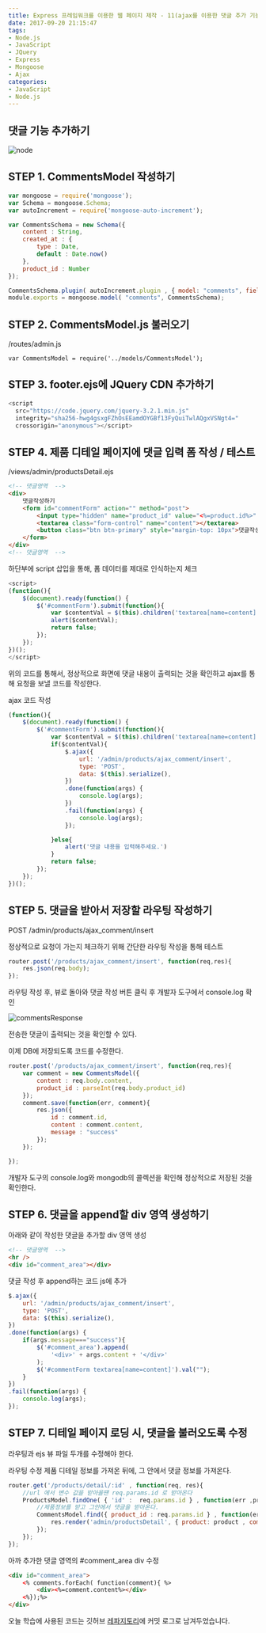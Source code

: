 ```yaml
---
title: Express 프레임워크를 이용한 웹 페이지 제작 - 11(ajax를 이용한 댓글 추가 기능 제작)
date: 2017-09-20 21:15:47
tags: 
- Node.js
- JavaScript
- JQuery
- Express
- Mongoose
- Ajax
categories: 
- JavaScript
- Node.js
---
```


## **댓글 기능 추가하기**

![node](/images/node.png)

## STEP 1. CommentsModel 작성하기
```javascript
var mongoose = require('mongoose');
var Schema = mongoose.Schema;
var autoIncrement = require('mongoose-auto-increment');

var CommentsSchema = new Schema({
    content : String,
    created_at : {
        type : Date,
        default : Date.now()
    },
    product_id : Number
});

CommentsSchema.plugin( autoIncrement.plugin , { model: "comments", field : "id", startAt : 1 });
module.exports = mongoose.model( "comments", CommentsSchema);
```

## STEP 2. CommentsModel.js 불러오기

/routes/admin.js

```
var CommentsModel = require('../models/CommentsModel');
```

## STEP 3. footer.ejs에 JQuery CDN 추가하기

```javascript
<script
  src="https://code.jquery.com/jquery-3.2.1.min.js"
  integrity="sha256-hwg4gsxgFZhOsEEamdOYGBf13FyQuiTwlAQgxVSNgt4="
  crossorigin="anonymous"></script>
```

## STEP 4. 제품 디테일 페이지에 댓글 입력 폼 작성 / 테스트

/views/admin/productsDetail.ejs
```html
<!-- 댓글영역  -->
<div>
    댓글작성하기
    <form id="commentForm" action="" method="post">
        <input type="hidden" name="product_id" value="<%=product.id%>" />
        <textarea class="form-control" name="content"></textarea>
        <button class="btn btn-primary" style="margin-top: 10px">댓글작성</button>
    </form>
</div>
<!-- 댓글영역  -->
```

하단부에 script 삽입을 통해, 폼 데이터를 제대로 인식하는지 체크
```javascript
<script>
(function(){
    $(document).ready(function() {
        $('#commentForm').submit(function(){
            var $contentVal = $(this).children('textarea[name=content]').val();
            alert($contentVal);
            return false;
        });
    });
})();
</script>
```

위의 코드를 통해서, 정상적으로 화면에 댓글 내용이 출력되는 것을 확인하고
ajax를 통해 요청을 보낼 코드를 작성한다.

ajax 코드 작성
```javascript
(function(){
    $(document).ready(function() {
        $('#commentForm').submit(function(){
            var $contentVal = $(this).children('textarea[name=content]').val();
            if($contentVal){
                $.ajax({
                    url: '/admin/products/ajax_comment/insert',
                    type: 'POST',
                    data: $(this).serialize(),
                })
                .done(function(args) {
                    console.log(args);
                })
                .fail(function(args) {
                    console.log(args);
                });

            }else{
                alert('댓글 내용을 입력해주세요.')
            }
            return false;
        });
    });
})();
```

## STEP 5. 댓글을 받아서 저장할 라우팅 작성하기

POST /admin/products/ajax_comment/insert

정상적으로 요청이 가는지 체크하기 위해 간단한 라우팅 작성을 통해 테스트

```javascript
router.post('/products/ajax_comment/insert', function(req,res){
    res.json(req.body);
});
```
라우팅 작성 후, 뷰로 돌아와 댓글 작성 버튼 클릭 후 개발자 도구에서 console.log 확인

![commentsResponse](/images/commentsResponse.png)

전송한 댓글이 출력되는 것을 확인할 수 있다.

이제 DB에 저장되도록 코드를 수정한다.

```javascript
router.post('/products/ajax_comment/insert', function(req,res){
    var comment = new CommentsModel({
        content : req.body.content,
        product_id : parseInt(req.body.product_id)
    });
    comment.save(function(err, comment){
        res.json({
            id : comment.id,
            content : comment.content,
            message : "success"
        });
    });

});
```

개발자 도구의 console.log와 mongodb의 콜렉션을 확인해 정상적으로 저장된 것을 확인한다.

## STEP 6. 댓글을 append할 div 영역 생성하기

아래와 같이 작성한 댓글을 추가할 div 영역 생성
```html
<!-- 댓글영역  -->
<hr />
<div id="comment_area"></div>
```

댓글 작성 후 append하는 코드 js에 추가
```javascript
$.ajax({
    url: '/admin/products/ajax_comment/insert',
    type: 'POST',
    data: $(this).serialize(),
})
.done(function(args) {
    if(args.message==="success"){
        $('#comment_area').append(
            '<div>' + args.content + '</div>'
        );
        $('#commentForm textarea[name=content]').val("");
    }
})
.fail(function(args) {
    console.log(args);
});
```

## STEP 7. 디테일 페이지 로딩 시, 댓글을 불러오도록 수정

라우팅과 ejs 뷰 파일 두개를 수정해야 한다.

라우팅 수정
제품 디테일 정보를 가져온 뒤에, 그 안에서 댓글 정보를 가져온다.
```javascript
router.get('/products/detail/:id' , function(req, res){
    //url 에서 변수 값을 받아올떈 req.params.id 로 받아온다
    ProductsModel.findOne( { 'id' :  req.params.id } , function(err ,product){
        //제품정보를 받고 그안에서 댓글을 받아온다.
        CommentsModel.find({ product_id : req.params.id } , function(err, comments){
            res.render('admin/productsDetail', { product: product , comments : comments });
        });        
    });
});
```
아까 추가한 댓글 영역의 #comment_area div 수정
```html
<div id="comment_area">
    <% comments.forEach( function(comment){ %>
        <div><%=comment.content%></div>
    <%});%>
</div>
```

오늘 학습에 사용된 코드는 깃허브 [레파지토리](https://github.com/xmfpes/node-project/commit/6e05b47449a819d7a2e16800be0f0dee8be7f7e4)에 커밋 로그로 남겨두었습니다.
